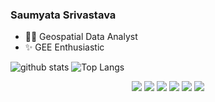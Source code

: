 ### Saumyata Srivastava

- 👩‍🎓 Geospatial Data Analyst
- ✨ GEE Enthusiastic

![github stats](https://github-readme-stats.vercel.app/api?username=saumyatas&show_icons=true)
![Top Langs](https://github-readme-stats.vercel.app/api/top-langs/?username=saumyatas&langs_count=3)  
  
<p align="center">
	<a href="https://github.com/saumyatas"><img src="https://img.shields.io/github/followers/saumyatas?label=follow&style=for-the-badge&logo=github&logoColor=white&labelColor=333333"></a>
	<a href="mailto:saumyata.srivastava@gmail.com"><img src="https://img.shields.io/badge/Mail-004788?style=for-the-badge&logo=gmail&logoColor=white"></a>
	<a href="https://www.linkedin.com/in/ss-97b05a103/"><img src="https://img.shields.io/badge/LinkedIn-0077B5?style=for-the-badge&logo=linkedin&logoColor=white"></a>
	<a href="https://www.kaggle.com/saumyatas1202"><img src="https://img.shields.io/badge/kaggle-31C3FF?style=for-the-badge&logo=kaggle&logoColor=white"></a>
	<a href="https://medium.com/@srivastava.saumyata"><img src="https://img.shields.io/badge/Medium-12100E?style=for-the-badge&logo=medium&logoColor=white)"></a>
  <a href="https://twitter.com/SaumyataSrivas1"><img src="https://img.shields.io/badge/Twitter-1589FF?style=for-the-badge&logo=Twitter&logoColor=white"></a>
</p>
<p align="center">
 
<!--
**saumyatas/saumyatas** is a ✨ _special_ ✨ repository because its `README.md` (this file) appears on your GitHub profile.

Here are some ideas to get you started:

- 🔭 I’m currently working on ...
- 🌱 I’m currently learning ...
- 👯 I’m looking to collaborate on ...
- 🤔 I’m looking for help with ...
- 💬 Ask me about ...
- 📫 How to reach me: ...
- 😄 Pronouns: ...
- ⚡ Fun fact: ...
-->
